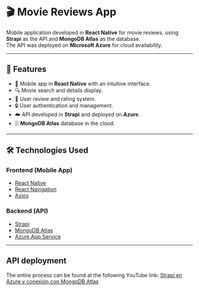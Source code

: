 # 🎬 Movie Reviews App

Mobile application developed in **React Native** for movie reviews, using **Strapi** as the API and **MongoDB Atlas** as the database.  
The API was deployed on **Microsoft Azure** for cloud availability.

---

## 🚀 Features

- 📱 Mobile app in **React Native** with an intuitive interface.
- 🔍 Movie search and details display.
- 📝 User review and rating system.
- 🔒 User authentication and management.
- ☁️ API developed in **Strapi** and deployed on **Azure**.
- 🗄 **MongoDB Atlas** database in the cloud.

---

## 🛠 Technologies Used

### Frontend (Mobile App)
- [React Native](https://reactnative.dev/)
- [React Navigation](https://reactnavigation.org/)
- [Axios](https://axios-http.com/)

### Backend (API)
- [Strapi](https://strapi.io/)
- [MongoDB Atlas](https://www.mongodb.com/atlas)
- [Azure App Service](https://azure.microsoft.com/es-es/services/app-service/)

---

## API deployment
The entire process can be found at the following YouTube link: [Strapi en Azure y conexión con MongoDB Atlas](https://youtu.be/3Q1ZsZ_mUkM)
